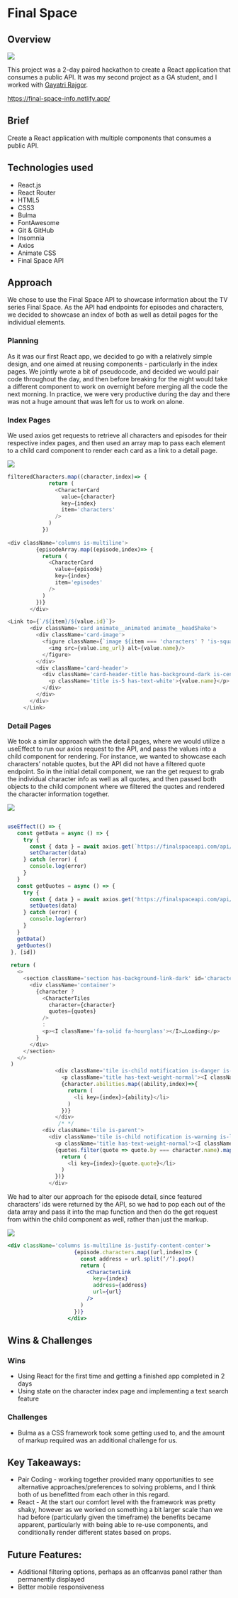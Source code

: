 # Final Space

## Overview

![](home.gif)

This project was a 2-day paired hackathon to create a React application that consumes a public API. It was my second project as a GA student, and I worked with [Gayatri Rajgor](https://github.com/gayatrirajgor).

https://final-space-info.netlify.app/


## Brief

Create a React application with multiple components that consumes a public API.

## Technologies used
* React.js
* React Router
* HTML5
* CSS3
* Bulma
* FontAwesome
* Git & GitHub
* Insomnia
* Axios
* Animate CSS
* Final Space API


## Approach
We chose to use the Final Space API to showcase information about the TV series Final Space. As the API had endpoints for episodes and characters, we decided to showcase an index of both as well as detail pages for the individual elements.

### Planning
As it was our first React app, we decided to go with a relatively simple design, and one aimed at reusing components - particularly in the index pages. We jointly wrote a bit of pseudocode, and decided we would pair code throughout the day, and then before breaking for the night would take a different component to work on overnight before merging all the code the next morning. In practice, we were very productive during the day and there was not a huge amount that was left for us to work on alone.
 
### Index Pages
We used axios get requests to retrieve all characters and episodes for their respective index pages, and then used an array map to pass each element to a child card component to render each card as a link to a detail page.

![](fscharindes.gif)
```javascript 
filteredCharacters.map((character,index)=> {
             return (
               <CharacterCard
                 value={character}
                 key={index}
                 item='characters'
               />
             )
           })
 
<div className='columns is-multiline'>
         {episodeArray.map((episode,index)=> {
           return (
             <CharacterCard
               value={episode}
               key={index}
               item='episodes'
             />
           )
         })}
       </div>

<Link to={`/${item}/${value.id}`}>
       <div className='card animate__animated animate__headShake'>
         <div className='card-image'>
           <figure className={`image ${item === 'characters' ? 'is-square' : 'is-2by1' }`}>
             <img src={value.img_url} alt={value.name}/>
           </figure>
         </div>
         <div className='card-header'>
           <div className='card-header-title has-background-dark is-centered'>
             <p className='title is-5 has-text-white'>{value.name}</p>
           </div>
         </div>
       </div>
     </Link>
```
### Detail Pages

We took a similar approach with the detail pages, where we would utilize a useEffect to run our axios request to the API, and pass the values into a child component for rendering. For instance, we wanted to showcase each characters’ notable quotes, but the API did not have a filtered quote endpoint. So in the initial detail component, we ran the get request to grab the individual character info as well as all quotes, and then passed both objects to the child component where we filtered the quotes and rendered the character information together.

![](fschardetail.gif)

```javascript

useEffect(() => {
   const getData = async () => {
     try {
       const { data } = await axios.get(`https://finalspaceapi.com/api/v0/character/${id}`)
       setCharacter(data)
     } catch (error) {
       console.log(error)
     }
   }
   const getQuotes = async () => {
     try {
       const { data } = await axios.get('https://finalspaceapi.com/api/v0/quote')
       setQuotes(data)
     } catch (error) {
       console.log(error)
     }
   }
   getData()
   getQuotes()
 }, [id])
 
 return (
   <>
     <section className='section has-background-link-dark' id='character-detail'>
       <div className='container'>
         {character ?
           <CharacterTiles
             character={character}
             quotes={quotes}
           />
           :
           <p><I className='fa-solid fa-hourglass'></I>…Loading</p>
         }
       </div>
     </section>
   </>
 )
               <div className='tile is-child notification is-danger is-light'>
                 <p className='title has-text-weight-normal'><I className='fas fa-trophy'></I> Abilities</p>
                 {character.abilities.map((ability,index)=>{
                   return (
                     <li key={index}>{ability}</li>
                   )
                 })}
               </div>
                /* */
           <div className='tile is-parent'>
             <div className='tile is-child notification is-warning is-light'>
               <p className='title has-text-weight-normal'><I className='fas fa-quote-left'></I> Quotes <I className='fas fa-quote-right'></I></p>
               {quotes.filter(quote => quote.by === character.name).map((quote,index)=> {
                 return (
                   <li key={index}>{quote.quote}</li>
                 )
               })}
             </div>
```
We had to alter our approach for the episode detail, since featured characters’ ids were returned by the API, so we had to pop each out of the data array and pass it into the map function and then do the get request from within the child component as well, rather than just the markup.

![](fsepisodedetail.gif)
```jsx
<div className='columns is-multiline is-justify-content-center'>
                     {episode.characters.map((url,index)=> {
                       const address = url.split(‘/‘).pop()
                       return (
                         <CharacterLink
                           key={index}
                           address={address}
                           url={url}
                         /> 
                       )
                     })}
                   </div>
```
## Wins & Challenges

### Wins
* Using React for the first time and getting a finished app completed in 2 days
* Using state on the character index page and implementing a text search feature

### Challenges
* Bulma as a CSS framework took some getting used to, and the amount of markup required was an additional challenge for us.

## Key Takeaways:
* Pair Coding - working together provided many opportunities to see alternative approaches/preferences to solving problems, and I think both of us benefitted from each other in this regard. 
* React - At the start our comfort level with the framework was pretty shaky, however as we worked on something a bit larger scale than we had before (particularly given the timeframe) the benefits became apparent, particularly with being able to re-use components, and conditionally render different states based on props.

## Future Features:
* Additional filtering options, perhaps as an offcanvas panel rather than permanently displayed
* Better mobile responsiveness
